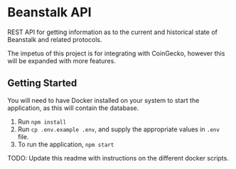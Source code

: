 # Beanstalk API

REST API for getting information as to the current and historical state of Beanstalk and related protocols.

The impetus of this project is for integrating with CoinGecko, however this will be expanded with more features.

## Getting Started

You will need to have Docker installed on your system to start the application, as this will contain the database.

1. Run `npm install`
2. Run `cp .env.example .env`, and supply the appropriate values in `.env` file.
3. To run the application, `npm start`

TODO: Update this readme with instructions on the different docker scripts.
